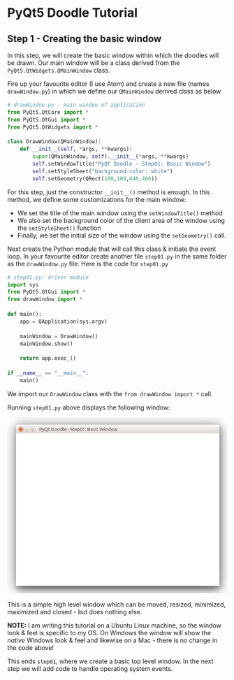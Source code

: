 # PyQt5 Doodle Tutorial

## Step 1 - Creating the basic window
In this step, we will create the basic window within which the doodles will be drawn. Our main window will be a class derived from the `PyQt5.QtWidgets.QMainWindow` class.

Fire up your favourite editor (I use Atom) and create a new file (names `drawWindow.py`) in which we define our `QMainWindow` derived class as below

```python
# drawWindow.py - main window of application
from PyQt5.QtCore import *
from PyQt5.QtGui import *
from PyQt5.QtWidgets import *

class DrawWindow(QMainWindow):
    def __init__(self, *args, **kwargs):
        super(QMainWindow, self).__init__(*args, **kwargs)
        self.setWindowTitle("PyQt Doodle - Step01: Basic Window")
        self.setStyleSheet("background-color: white")
        self.setGeometry(QRect(100,100,640,480))

```

For this step, just the constructor `__init__()` method is enough. In this method, we define some customizations for the main window:
- We set the title of the main window using the `setWindowTitle()` method
- We also set the background color of the client area of the window using the `setStyleSheet()` function
- Finally, we set the initial size of the window using the `setGeometry()` call.

Next create the Python module that will call this class & initiate the event loop. In your favourite editor create another file `step01.py` in the same folder as the `drawWindow.py` file. Here is the code for `step01.py`

```python
# step01.py: driver module
import sys
from PyQt5.QtGui import *
from drawWindow import *

def main():
    app = QApplication(sys.argv)

    mainWindow = DrawWindow()
    mainWindow.show()

    return app.exec_()

if __name__ == "__main__":
    main()
```
We import our `DrawWindow` class with the `from drawWindow import *` call.

Running `step01.py` above displays the following window:

![Step01](./images/Step01.png)

This is a simple high level window which can be moved, resized, minimized, maximized and closed - but does nothing else.

__NOTE:__ I am writing this tutorial on a Ubuntu Linux machine, so the window look & feel is specific to my OS. On Windows the window will show the _native_ Windows look & feel and likewise on a Mac - there is no change in the code above!

This ends `step01`, where we create a basic top level window. In the next step we will add code to handle operating system events.
